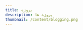 ```yaml
---
title: پروژه
description: پروژه ها
thumbnail: /content/blogging.png
---
```


<LogsArchives cat='projects' />

